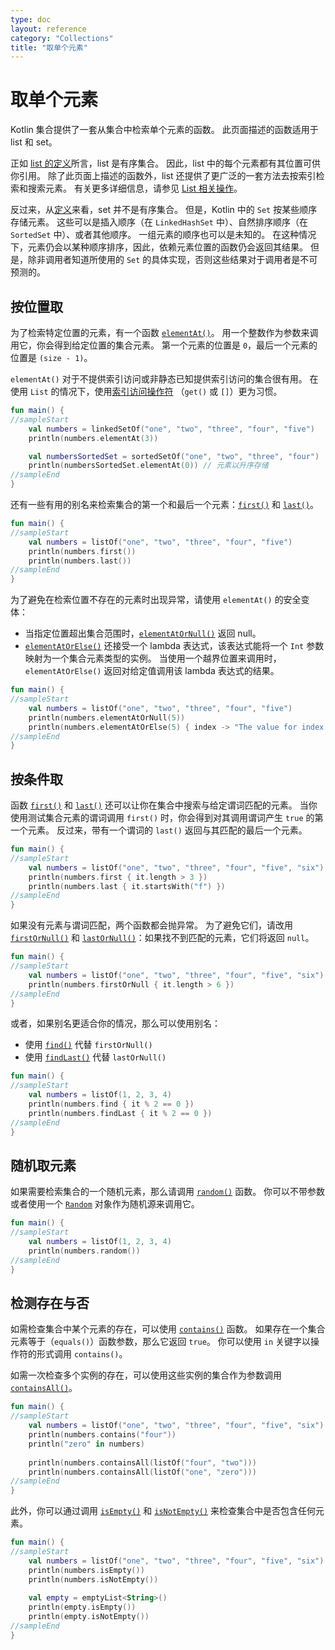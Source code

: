 ```yaml
---
type: doc
layout: reference
category: "Collections"
title: "取单个元素"
---
```


# 取单个元素

Kotlin 集合提供了一套从集合中检索单个元素的函数。
此页面描述的函数适用于 list 和 set。

正如 [list 的定义](collections-overview.html)所言，list 是有序集合。
因此，list 中的每个元素都有其位置可供你引用。
除了此页面上描述的函数外，list 还提供了更广泛的一套方法去按索引检索和搜索元素。
有关更多详细信息，请参见 [List 相关操作](list-operations.html)。

反过来，从[定义](collections-overview.html)来看，set 并不是有序集合。
但是，Kotlin 中的 `Set` 按某些顺序存储元素。
这些可以是插入顺序（在 `LinkedHashSet` 中）、自然排序顺序（在 `SortedSet` 中）、或者其他顺序。
一组元素的顺序也可以是未知的。
在这种情况下，元素仍会以某种顺序排序，因此，依赖元素位置的函数仍会返回其结果。
但是，除非调用者知道所使用的 `Set` 的具体实现，否则这些结果对于调用者是不可预测的。

## 按位置取

为了检索特定位置的元素，有一个函数 [`elementAt()`](https://kotlinlang.org/api/latest/jvm/stdlib/kotlin.collections/element-at.html)。
 用一个整数作为参数来调用它，你会得到给定位置的集合元素。
 第一个元素的位置是 `0`，最后一个元素的位置是 `(size - 1)`。
 
 `elementAt()` 对于不提供索引访问或非静态已知提供索引访问的集合很有用。
  在使用 `List` 的情况下，使用[索引访问操作符](list-operations.html#按索引取元素) （`get()` 或 `[]`）更为习惯。

<div class="sample" markdown="1" theme="idea" data-min-compiler-version="1.3">

```kotlin
fun main() {
//sampleStart
    val numbers = linkedSetOf("one", "two", "three", "four", "five")
    println(numbers.elementAt(3))    

    val numbersSortedSet = sortedSetOf("one", "two", "three", "four")
    println(numbersSortedSet.elementAt(0)) // 元素以升序存储
//sampleEnd
}
```
</div>

还有一些有用的别名来检索集合的第一个和最后一个元素：[`first()`](https://kotlinlang.org/api/latest/jvm/stdlib/kotlin.collections/first.html) 和 [`last()`](https://kotlinlang.org/api/latest/jvm/stdlib/kotlin.collections/last.html)。

<div class="sample" markdown="1" theme="idea" data-min-compiler-version="1.3">

```kotlin
fun main() {
//sampleStart
    val numbers = listOf("one", "two", "three", "four", "five")
    println(numbers.first())    
    println(numbers.last())    
//sampleEnd
}
```
</div>

为了避免在检索位置不存在的元素时出现异常，请使用 `elementAt()` 的安全变体：

* 当指定位置超出集合范围时，[`elementAtOrNull()`](https://kotlinlang.org/api/latest/jvm/stdlib/kotlin.collections/element-at-or-null.html) 返回 null。
* [`elementAtOrElse()`](https://kotlinlang.org/api/latest/jvm/stdlib/kotlin.collections/element-at-or-else.html) 还接受一个 lambda 表达式，该表达式能将一个 `Int` 参数映射为一个集合元素类型的实例。
   当使用一个越界位置来调用时，`elementAtOrElse()` 返回对给定值调用该 lambda 表达式的结果。

<div class="sample" markdown="1" theme="idea" data-min-compiler-version="1.3">

```kotlin
fun main() {
//sampleStart
    val numbers = listOf("one", "two", "three", "four", "five")
    println(numbers.elementAtOrNull(5))
    println(numbers.elementAtOrElse(5) { index -> "The value for index $index is undefined"})
//sampleEnd
}
```
</div>

## 按条件取

函数 [`first()`](https://kotlinlang.org/api/latest/jvm/stdlib/kotlin.collections/first.html) 和 [`last()`](https://kotlinlang.org/api/latest/jvm/stdlib/kotlin.collections/last.html) 还可以让你在集合中搜索与给定谓词匹配的元素。
当你使用测试集合元素的谓词调用 `first()` 时，你会得到对其调用谓词产生 `true` 的第一个元素。
反过来，带有一个谓词的 `last()` 返回与其匹配的最后一个元素。

<div class="sample" markdown="1" theme="idea" data-min-compiler-version="1.3">

```kotlin
fun main() {
//sampleStart
    val numbers = listOf("one", "two", "three", "four", "five", "six")
    println(numbers.first { it.length > 3 })
    println(numbers.last { it.startsWith("f") })
//sampleEnd
}
```
</div>

如果没有元素与谓词匹配，两个函数都会抛异常。
为了避免它们，请改用 [`firstOrNull()`](https://kotlinlang.org/api/latest/jvm/stdlib/kotlin.collections/first-or-null.html) 和 [`lastOrNull()`](https://kotlinlang.org/api/latest/jvm/stdlib/kotlin.collections/last-or-null.html)：如果找不到匹配的元素，它们将返回 `null`。

<div class="sample" markdown="1" theme="idea" data-min-compiler-version="1.3">

```kotlin
fun main() {
//sampleStart
    val numbers = listOf("one", "two", "three", "four", "five", "six")
    println(numbers.firstOrNull { it.length > 6 })
//sampleEnd
}
```
</div>

或者，如果别名更适合你的情况，那么可以使用别名：

* 使用 [`find()`](https://kotlinlang.org/api/latest/jvm/stdlib/kotlin.collections/find.html) 代替 `firstOrNull()`
* 使用 [`findLast()`](https://kotlinlang.org/api/latest/jvm/stdlib/kotlin.collections/find-last.html) 代替 `lastOrNull()`

<div class="sample" markdown="1" theme="idea" data-min-compiler-version="1.3">

```kotlin
fun main() {
//sampleStart
    val numbers = listOf(1, 2, 3, 4)
    println(numbers.find { it % 2 == 0 })
    println(numbers.findLast { it % 2 == 0 })
//sampleEnd
}
```
</div>

## 随机取元素

如果需要检索集合的一个随机元素，那么请调用 [`random()`](https://kotlinlang.org/api/latest/jvm/stdlib/kotlin.collections/random.html) 函数。
你可以不带参数或者使用一个 [`Random`](https://kotlinlang.org/api/latest/jvm/stdlib/kotlin.random/-random/index.html) 对象作为随机源来调用它。

<div class="sample" markdown="1" theme="idea" data-min-compiler-version="1.3">

```kotlin
fun main() {
//sampleStart
    val numbers = listOf(1, 2, 3, 4)
    println(numbers.random())
//sampleEnd
}
```
</div>

## 检测存在与否

如需检查集合中某个元素的存在，可以使用 [`contains()`](https://kotlinlang.org/api/latest/jvm/stdlib/kotlin.collections/contains.html) 函数。
如果存在一个集合元素等于（`equals()`）函数参数，那么它返回 `true`。
你可以使用 `in` 关键字以操作符的形式调用 `contains()`。

如需一次检查多个实例的存在，可以使用这些实例的集合作为参数调用 [`containsAll()`](https://kotlinlang.org/api/latest/jvm/stdlib/kotlin.collections/contains-all.html)。

<div class="sample" markdown="1" theme="idea" data-min-compiler-version="1.3">

```kotlin
fun main() {
//sampleStart
    val numbers = listOf("one", "two", "three", "four", "five", "six")
    println(numbers.contains("four"))
    println("zero" in numbers)
    
    println(numbers.containsAll(listOf("four", "two")))
    println(numbers.containsAll(listOf("one", "zero")))
//sampleEnd
}
```
</div>

此外，你可以通过调用 [`isEmpty()`](https://kotlinlang.org/api/latest/jvm/stdlib/kotlin.collections/is-empty.html) 和 [`isNotEmpty()`](https://kotlinlang.org/api/latest/jvm/stdlib/kotlin.collections/is-not-empty.html) 来检查集合中是否包含任何元素。

<div class="sample" markdown="1" theme="idea" data-min-compiler-version="1.3">

```kotlin
fun main() {
//sampleStart
    val numbers = listOf("one", "two", "three", "four", "five", "six")
    println(numbers.isEmpty())
    println(numbers.isNotEmpty())
    
    val empty = emptyList<String>()
    println(empty.isEmpty())
    println(empty.isNotEmpty())
//sampleEnd
}
```
</div>

